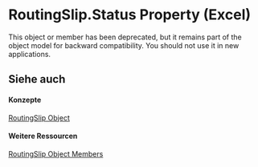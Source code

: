 
# RoutingSlip.Status Property (Excel)

This object or member has been deprecated, but it remains part of the object model for backward compatibility. You should not use it in new applications.


## Siehe auch


#### Konzepte


[RoutingSlip Object](126d4c87-7e1c-3ecd-d223-f23a02444f61.md)
#### Weitere Ressourcen


[RoutingSlip Object Members](http://msdn.microsoft.com/library/26b025ce-56a8-3afb-463d-c5ed70cdba96%28Office.15%29.aspx)